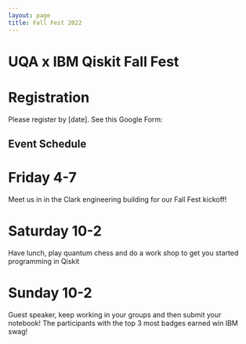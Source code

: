 ```yaml
---
layout: page
title: Fall Fest 2022
---
```


# UQA x IBM Qiskit Fall Fest

# Registration
Please register by [date]. See this Google Form:

## Event Schedule

# Friday 4-7
Meet us in in the Clark engineering building for our Fall Fest kickoff!

# Saturday 10-2
Have lunch, play quantum chess and do a work shop to get you started programming in Qiskit

# Sunday 10-2
Guest speaker, keep working in your groups and then submit your notebook! The participants with the top 3 most badges earned win IBM swag!
